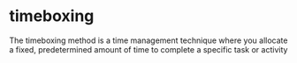 # timeboxing
The  timeboxing method is a time management technique where you allocate a fixed, predetermined amount of time to complete a specific task or activity

